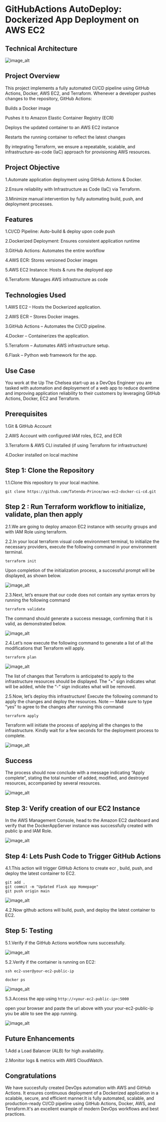 # GitHubActions AutoDeploy: Dockerized App Deployment on AWS EC2


## Technical Architecture


![image_alt](https://github.com/Tatenda-Prince/aws-ec2-docker-ci-cd/blob/595eed6bc28aa70ac7c04eb93ae4c44a1f3eda36/img/Screenshot%202025-03-01%20214223.png)


## Project Overview

This project implements a fully automated CI/CD pipeline using GitHub Actions, Docker, AWS EC2, and Terraform. Whenever a developer pushes changes to the repository, GitHub Actions:

Builds a Docker image

Pushes it to Amazon Elastic Container Registry (ECR)

Deploys the updated container to an AWS EC2 instance

Restarts the running container to reflect the latest changes

By integrating Terraform, we ensure a repeatable, scalable, and infrastructure-as-code (IaC) approach for provisioning AWS resources.

## Project Objective

1.Automate application deployment using GitHub Actions & Docker.

2.Ensure reliability with Infrastructure as Code (IaC) via Terraform.

3.Minimize manual intervention by fully automating build, push, and deployment processes.

## Features

1.CI/CD Pipeline: Auto-build & deploy upon code push 

2.Dockerized Deployment: Ensures consistent application runtime 

3.GitHub Actions: Automates the entire workflow

4.AWS ECR: Stores versioned Docker images 

5.AWS EC2 Instance: Hosts & runs the deployed app

6.Terraform: Manages AWS infrastructure as code 


## Technologies Used
1.AWS EC2 – Hosts the Dockerized application.

2.AWS ECR – Stores Docker images.

3.GitHub Actions – Automates the CI/CD pipeline.

4.Docker – Containerizes the application.

5.Terraform – Automates AWS infrastructure setup.

6.Flask – Python web framework for the app.

## Use Case
You work at the Up The Chelsea start-up as a DevOps Engineer you are tasked with automation and deployement of a web app to reduce downtime and improving application reliability to their customers by leveraging GitHub Actions, Docker, EC2 and Terraform. 

## Prerequisites
1.Git & GitHub Account

2.AWS Account with configured IAM roles, EC2, and ECR

3.Terraform & AWS CLI installed (if using Terraform for infrastructure)

4.Docker installed on local machine

## Step 1: Clone the Repository
1.1.Clone this repository to your local machine.

```language
git clone https://github.com/Tatenda-Prince/aws-ec2-docker-ci-cd.git
```

## Step 2 : Run Terraform workflow to initialize, validate, plan then apply
2.1.We are going to deploy amazon EC2 instance with security groups and with IAM Role using terraform.

2.2.In your local terraform visual code environment terminal, to initialize the necessary providers, execute the following command in your environment terminal.

```language
terraform init
```
Upon completion of the initialization process, a successful prompt will be displayed, as shown below.

![image_alt](https://github.com/Tatenda-Prince/aws-ec2-docker-ci-cd/blob/a866a5e9895d1a9129ae266ebd8f74177530025a/img/Screenshot%202025-03-02%20093458.png)


2.3.Next, let’s ensure that our code does not contain any syntax errors by running the following command 

```language
terraform validate
```

The command should generate a success message, confirming that it is valid, as demonstrated below.

![image_alt](https://github.com/Tatenda-Prince/aws-ec2-docker-ci-cd/blob/d7a276e477698a5b5963eb28086f9bb9b83d8280/img/Screenshot%202025-03-02%20093551.png)


2.4.Let’s now execute the following command to generate a list of all the modifications that Terraform will apply. 

```language
terraform plan
```

![image_alt](https://github.com/Tatenda-Prince/aws-ec2-docker-ci-cd/blob/56c7b01cd4ce22bf89703948fe7f319cb79539cd/img/Screenshot%202025-03-02%20093746.png)

The list of changes that Terraform is anticipated to apply to the infrastructure resources should be displayed. The “+” sign indicates what will be added, while the “-” sign indicates what will be removed.

2.5.Now, let’s deploy this infrastructure! Execute the following command to apply the changes and deploy the resources. Note — Make sure to type “yes” to agree to the changes after running this command

```language
terraform apply
```

Terraform will initiate the process of applying all the changes to the infrastructure. Kindly wait for a few seconds for the deployment process to complete.

![image_alt](https://github.com/Tatenda-Prince/aws-ec2-docker-ci-cd/blob/3ce92978855e30c46e9e696f11e02673493a365f/img/Screenshot%202025-03-02%20093943.png)


## Success
The process should now conclude with a message indicating “Apply complete”, stating the total number of added, modified, and destroyed resources, accompanied by several resources.

![image_alt](https://github.com/Tatenda-Prince/aws-ec2-docker-ci-cd/blob/ab5b8088b7a341842e214ffdc398411a08dca686/img/Screenshot%202025-03-02%20094044.png)


## Step 3: Verify creation of our EC2 Instance
In the AWS Management Console, head to the Amazon EC2 dashboard and verify that the DockerAppServer instance was successfully created with public ip and IAM Role.

![image_alt](https://github.com/Tatenda-Prince/aws-ec2-docker-ci-cd/blob/bf4e8fcb14f0185ce94ce80ab767783e5b1889ca/img/Screenshot%202025-03-02%20094320.png)


## Step 4: Lets Push Code to Trigger GitHub Actions
4.1.This action will trigger GitHub Actions to create ecr , build, push, and deploy the latest container to EC2.

```language
git add .
git commit -m "Updated Flask app Homepage"
git push origin main
```

![image_alt](https://github.com/Tatenda-Prince/aws-ec2-docker-ci-cd/blob/ae40b2fa2629a8603b7d0bbb8cc0bd14328b8658/img/Screenshot%202025-03-02%20094857.png)


4.2.Now github actions will build, push, and deploy the latest container to EC2.


## Step 5: Testing
5.1.Verify if the GitHub Actions workflow runs successfully.

![image_alt]()


5.2.Verify if the container is running on EC2:

```language
ssh ec2-user@your-ec2-public-ip

docker ps
```

![image_alt]()


5.3.Access the app using `http://<your-ec2-public-ip>:5000`

open your browser and paste the url above with your your-ec2-public-ip you be able to see the app running.

![image_alt]()


## Future Enhancements
1.Add a Load Balancer (ALB) for high availability.

2.Monitor logs & metrics with AWS CloudWatch.


## Congratulations
We have succesfully created DevOps automation with AWS and GitHub Actions. It ensures continuous deployment of a Dockerized application in a scalable, secure, and efficient manner.It is fully automated, scalable, and production-ready CI/CD pipeline using GitHub Actions, Docker, AWS, and Terraform.It's an excellent example of modern DevOps workflows and best practices. 






































